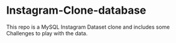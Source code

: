 # Instagram-Clone-database

This repo is a MySQL Instagram Dataset clone and includes some Challenges to play with the data.
